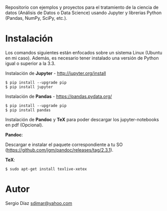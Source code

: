 Repositorio con ejemplos y proyectos para el tratamiento de la ciencia de datos (Análisis de Datos o Data Science) usando Jupyter y librerias Python (Pandas, NumPy, SciPy, etc.).

Instalación
===========

Los comandos siguientes están enfocados sobre un sistema Linux (Ubuntu en mi caso). Además, es necesario tener instalado una versión de Python igual o superior a la 3.3.

Instalación de **Jupyter** - http://jupyter.org/install
```
$ pip install --upgrade pip
$ pip install jupyter
```

Instalación de **Pandas** - https://pandas.pydata.org/
```
$ pip install --upgrade pip
$ pip install pandas
```

Instalación de **Pandoc** y **TeX** para poder descargar los jupyter-notebooks en pdf (Opcional).

**Pandoc**:

Descargar e instalar el paquete correspondiente a tu SO (https://github.com/jgm/pandoc/releases/tag/2.3.1).

**TeX**:
```
$ sudo apt-get install texlive-xetex
```

Autor
=====

Sergio Díaz <sdimar@yahoo.com>
